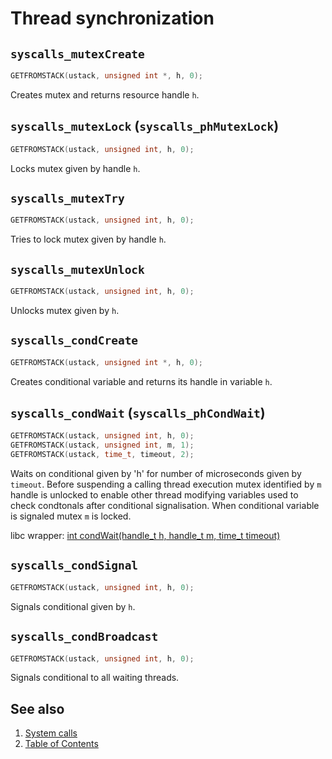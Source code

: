 # Thread synchronization

## `syscalls_mutexCreate`

````C
GETFROMSTACK(ustack, unsigned int *, h, 0);
````

Creates mutex and returns resource handle `h`.

## `syscalls_mutexLock` (`syscalls_phMutexLock`)

````C
GETFROMSTACK(ustack, unsigned int, h, 0);
````

Locks mutex given by handle `h`.

## `syscalls_mutexTry`

````C
GETFROMSTACK(ustack, unsigned int, h, 0);
````

Tries to lock mutex given by handle `h`.

## `syscalls_mutexUnlock`

````C
GETFROMSTACK(ustack, unsigned int, h, 0);
````

Unlocks mutex given by `h`.

## `syscalls_condCreate`

````C
GETFROMSTACK(ustack, unsigned int *, h, 0);
````

Creates conditional variable and returns its handle in variable `h`.

## `syscalls_condWait` (`syscalls_phCondWait`)

````C
GETFROMSTACK(ustack, unsigned int, h, 0);
GETFROMSTACK(ustack, unsigned int, m, 1);
GETFROMSTACK(ustack, time_t, timeout, 2);
````

Waits on conditional given by 'h' for number of microseconds given by `timeout`. Before suspending a calling thread
execution mutex identified by `m` handle is unlocked to enable other thread modifying variables used to check condtonals
after conditional signalisation. When conditional variable is signaled mutex `m` is locked.

libc wrapper: [int condWait(handle_t h, handle_t m, time_t timeout)](../../libc/functions/c/condWait.phrtos.md)

## `syscalls_condSignal`

````C
GETFROMSTACK(ustack, unsigned int, h, 0);
````

Signals conditional given by `h`.

## `syscalls_condBroadcast`

````C
GETFROMSTACK(ustack, unsigned int, h, 0);
````

Signals conditional to all waiting threads.

## See also

1. [System calls](README.md)
2. [Table of Contents](../../README.md)
